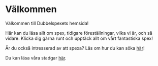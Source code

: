 # Välkommen

Välkommen till Dubbelspexets hemsida!

Här kan du läsa allt om spex, tidigare föreställningar, vilka vi är, och så vidare.
Klicka dig gärna runt och upptäck allt om vårt fantastiska spex!

Är du också intresserad av att spexa? Läs om hur du kan söka [här](/dubbelspexet#intresseanmalan)!

Du kan läsa våra stadgar [här](https://docs.google.com/document/d/1PxMbjg5_gu_MeLcIaXK0wZLsmZ3zfZxcFqml-jjwWhk/edit?usp=share_link).
